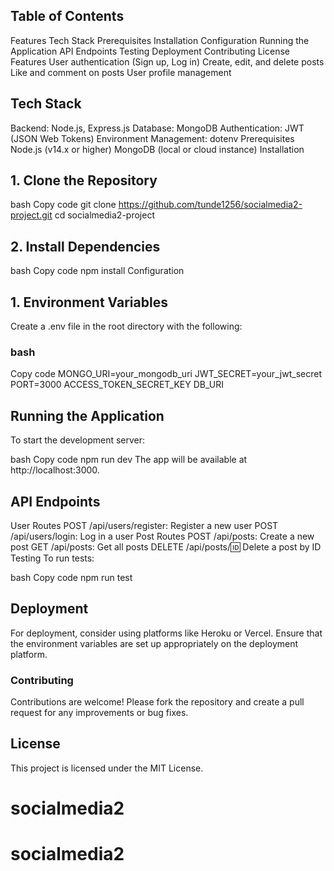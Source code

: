 ## Table of Contents

Features
Tech Stack
Prerequisites
Installation
Configuration
Running the Application
API Endpoints
Testing
Deployment
Contributing
License
Features
User authentication (Sign up, Log in)
Create, edit, and delete posts
Like and comment on posts
User profile management

## Tech Stack
Backend: Node.js, Express.js
Database: MongoDB
Authentication: JWT (JSON Web Tokens)
Environment Management: dotenv
Prerequisites
Node.js (v14.x or higher)
MongoDB (local or cloud instance)
Installation
## 1. Clone the Repository
bash
Copy code
git clone https://github.com/tunde1256/socialmedia2-project.git
cd socialmedia2-project
## 2. Install Dependencies
bash
Copy code
npm install
Configuration
## 1. Environment Variables
Create a .env file in the root directory with the following:

### bash
Copy code
MONGO_URI=your_mongodb_uri
JWT_SECRET=your_jwt_secret
PORT=3000
ACCESS_TOKEN_SECRET_KEY
DB_URI

## Running the Application
To start the development server:

bash
Copy code
npm run dev
The app will be available at http://localhost:3000.

## API Endpoints
User Routes
POST /api/users/register: Register a new user
POST /api/users/login: Log in a user
Post Routes
POST /api/posts: Create a new post
GET /api/posts: Get all posts
DELETE /api/posts/:id: Delete a post by ID
Testing
To run tests:

bash
Copy code
npm run test

## Deployment
For deployment, consider using platforms like Heroku or Vercel. Ensure that the environment variables are set up appropriately on the deployment platform.

### Contributing
Contributions are welcome! Please fork the repository and create a pull request for any improvements or bug fixes.

## License
This project is licensed under the MIT License.

# socialmedia2
# socialmedia2
